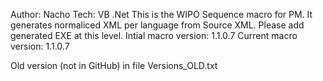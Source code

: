 Author: Nacho
Tech: VB .Net
This is the WIPO Sequence macro for PM.
It generates normaliced XML per language from Source XML.
Please add generated EXE at this level.
Intial macro version: 1.1.0.7
Current macro version: 1.1.0.7

Old version (not in GitHub) in file Versions_OLD.txt
